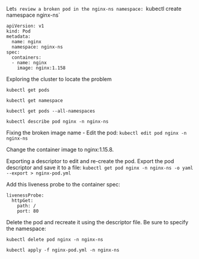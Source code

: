 Let`s review a broken pod in the nginx-ns namespace:
`kubectl create namespace nginx-ns`
```
apiVersion: v1
kind: Pod
metadata:
  name: nginx
  namespace: nginx-ns
spec:
  containers:
  - name: nginx
    image: nginx:1.158
```

Exploring the cluster to locate the problem
```
kubectl get pods

kubectl get namespace

kubectl get pods --all-namespaces

kubectl describe pod nginx -n nginx-ns
```

Fixing the broken image name - Edit the pod: `kubectl edit pod nginx -n nginx-ns`

Change the container image to nginx:1.15.8.

Exporting a descriptor to edit and re-create the pod. Export the pod descriptor and save it to a file:
`kubectl get pod nginx -n nginx-ns -o yaml --export > nginx-pod.yml`

Add this liveness probe to the container spec:
```
livenessProbe:
  httpGet:
    path: /
    port: 80
```
Delete the pod and recreate it using the descriptor file. Be sure to specify the namespace:
```
kubectl delete pod nginx -n nginx-ns

kubectl apply -f nginx-pod.yml -n nginx-ns
```